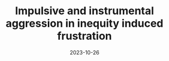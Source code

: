 ---
title: Impulsive and instrumental aggression in inequity induced frustration
date: 2023-10-26



---